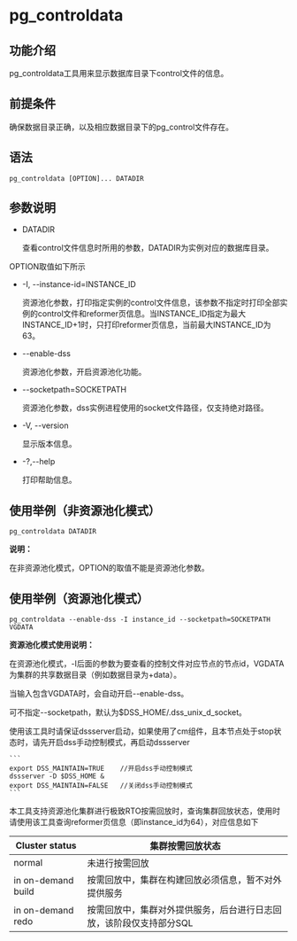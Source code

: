 # pg\_controldata

## 功能介绍<a name="zh-cn_topic_0237152440_section125419154813"></a>

pg\_controldata工具用来显示数据库目录下control文件的信息。

## 前提条件<a name="zh-cn_topic_0237152440_section14602518109"></a>

确保数据目录正确，以及相应数据目录下的pg\_control文件存在。

## 语法<a name="zh-cn_topic_0237152440_section554725769"></a>

```
pg_controldata [OPTION]... DATADIR
```


## 参数说明<a name="zh-cn_topic_0237152440_section187851955142614"></a>

-   DATADIR

    查看control文件信息时所用的参数，DATADIR为实例对应的数据库目录。

OPTION取值如下所示

-   -I, --instance-id=INSTANCE_ID

    资源池化参数，打印指定实例的control文件信息，该参数不指定时打印全部实例的control文件和reformer页信息。当INSTANCE_ID指定为最大INSTANCE_ID+1时，只打印reformer页信息，当前最大INSTANCE_ID为63。

-   --enable-dss

    资源池化参数，开启资源池化功能。

-   --socketpath=SOCKETPATH

    资源池化参数，dss实例进程使用的socket文件路径，仅支持绝对路径。

-   -V, --version

    显示版本信息。

-   -?,--help

    打印帮助信息。

## 使用举例（非资源池化模式）<a name="zh-cn_topic_0237152442_section554725769"></a>

```
pg_controldata DATADIR
```
**说明：**

在非资源池化模式，OPTION的取值不能是资源池化参数。

## 使用举例（资源池化模式）<a name="zh-cn_topic_0237152442_section554725769"></a>

```
pg_controldata --enable-dss -I instance_id --socketpath=SOCKETPATH VGDATA
```

**资源池化模式使用说明：**

在资源池化模式，-I后面的参数为要查看的控制文件对应节点的节点id，VGDATA为集群的共享数据目录（例如数据目录为+data）。

当输入包含VGDATA时，会自动开启--enable-dss。

可不指定--socketpath，默认为$DSS_HOME/.dss_unix_d_socket。

使用该工具时请保证dssserver启动，如果使用了cm组件，且本节点处于stop状态时，请先开启dss手动控制模式，再启动dssserver

    ```
    export DSS_MAINTAIN=TRUE    //开启dss手动控制模式
    dssserver -D $DSS_HOME &
    export DSS_MAINTAIN=FALSE   //关闭dss手动控制模式
    ```

本工具支持资源池化集群进行极致RTO按需回放时，查询集群回放状态，使用时请使用该工具查询reformer页信息（即instance_id为64），对应信息如下

| Cluster status        | 集群按需回放状态                                             |
| --------------------- | ------------------------------------------------------------ |
| normal                | 未进行按需回放                                               |
| in on-demand build    | 按需回放中，集群在构建回放必须信息，暂不对外提供服务         |
| in on-demand redo     | 按需回放中，集群对外提供服务，后台进行日志回放，该阶段仅支持部分SQL |

